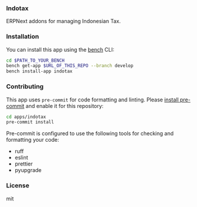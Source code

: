 ### Indotax

ERPNext addons for managing Indonesian Tax.

### Installation

You can install this app using the [bench](https://github.com/frappe/bench) CLI:

```bash
cd $PATH_TO_YOUR_BENCH
bench get-app $URL_OF_THIS_REPO --branch develop
bench install-app indotax
```

### Contributing

This app uses `pre-commit` for code formatting and linting. Please [install pre-commit](https://pre-commit.com/#installation) and enable it for this repository:

```bash
cd apps/indotax
pre-commit install
```

Pre-commit is configured to use the following tools for checking and formatting your code:

- ruff
- eslint
- prettier
- pyupgrade

### License

mit
